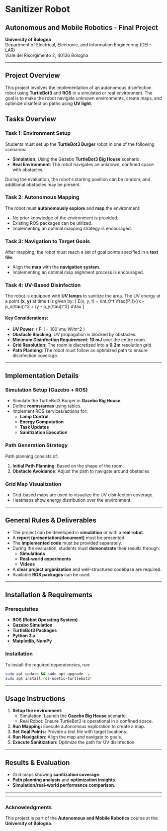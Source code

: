 # Sanitizer Robot

## Autonomous and Mobile Robotics - Final Project
**University of Bologna**  
Department of Electrical, Electronic, and Information Engineering (DEI - LAR)  
Viale del Risorgimento 2, 40136 Bologna

---

## **Project Overview**
This project involves the implementation of an autonomous disinfection robot using **TurtleBot3** and **ROS** in a simulated or real environment. The goal is to make the robot navigate unknown environments, create maps, and optimize disinfection paths using **UV light**.

## **Tasks Overview**

### **Task 1: Environment Setup**
Students must set up the **TurtleBot3 Burger** robot in one of the following scenarios:
- **Simulation**: Using the Gazebo **TurtleBot3 Big House** scenario.
- **Real Environment**: The robot navigates an unknown, confined space with obstacles.

During the evaluation, the robot's starting position can be random, and additional obstacles may be present.

### **Task 2: Autonomous Mapping**
The robot must **autonomously explore** and **map** the environment:
- No prior knowledge of the environment is provided.
- Existing ROS packages can be utilized.
- Implementing an optimal mapping strategy is encouraged.

### **Task 3: Navigation to Target Goals**
After mapping, the robot must reach a set of goal points specified in a **text file**:
- Align the **map** with the **navigation system**.
- Implementing an optimal map alignment process is encouraged.

### **Task 4: UV-Based Disinfection**
The robot is equipped with **UV lamps** to sanitize the area. The UV energy at a point **(x, y)** at time **t** is given by:
\[
E(x, y, t) = \int_0^t \frac{P_l}{(x - p_x(\tau))^2 + (y - p_y(\tau))^2} d\tau
\]

#### **Key Considerations**:
- **UV Power**: \( P_l = 100 \mu W/m^2 \)
- **Obstacle Blocking**: UV propagation is blocked by obstacles.
- **Minimum Disinfection Requirement**: **10 mJ** over the entire room.
- **Grid Resolution**: The room is discretized into a **0.2m** resolution grid.
- **Path Planning**: The robot must follow an optimized path to ensure disinfection coverage.

---

## **Implementation Details**

### **Simulation Setup (Gazebo + ROS)**
- Simulate the TurtleBot3 Burger in **Gazebo Big House**.
- Define **rooms/areas** using tables.
- Implement ROS services/actions for:
  - **Lamp Control**
  - **Energy Computation**
  - **Task Updates**
  - **Sanitization Execution**

### **Path Generation Strategy**
Path planning consists of:
1. **Initial Path Planning**: Based on the shape of the room.
2. **Obstacle Avoidance**: Adjust the path to navigate around obstacles.

### **Grid Map Visualization**
- Grid-based maps are used to visualize the UV disinfection coverage.
- Heatmaps show energy distribution over the environment.

---

## **General Rules & Deliverables**
- The project can be developed in **simulation** or with a **real robot**.
- A **report (presentation/document)** must be presented.
- The **implemented code** must be provided separately.
- During the evaluation, students must **demonstrate** their results through:
  - **Simulations**
  - **Real-world experiments**
  - **Videos**
- A **clear project organization** and well-structured codebase are required.
- Available **ROS packages** can be used.

---

## **Installation & Requirements**
### **Prerequisites**
- **ROS (Robot Operating System)**
- **Gazebo Simulation**
- **TurtleBot3 Packages**
- **Python 3.x**
- **Matplotlib, NumPy**

### **Installation**
To install the required dependencies, run:
```sh
sudo apt update && sudo apt upgrade -y
sudo apt install ros-noetic-turtlebot3*
```

---

## **Usage Instructions**
1. **Setup the environment:**
   - Simulation: Launch the **Gazebo Big House** scenario.
   - Real Robot: Ensure TurtleBot3 is operational in a confined space.
2. **Run Mapping:** Execute autonomous exploration to create a map.
3. **Set Goal Points:** Provide a text file with target locations.
4. **Run Navigation:** Align the map and navigate to goals.
5. **Execute Sanitization:** Optimize the path for UV disinfection.

---

## **Results & Evaluation**
- Grid maps showing **sanitization coverage**.
- **Path planning analysis** and **optimization insights**.
- **Simulation/real-world performance comparison**.

---
---

### **Acknowledgments**
This project is part of the **Autonomous and Mobile Robotics** course at the **University of Bologna**.

